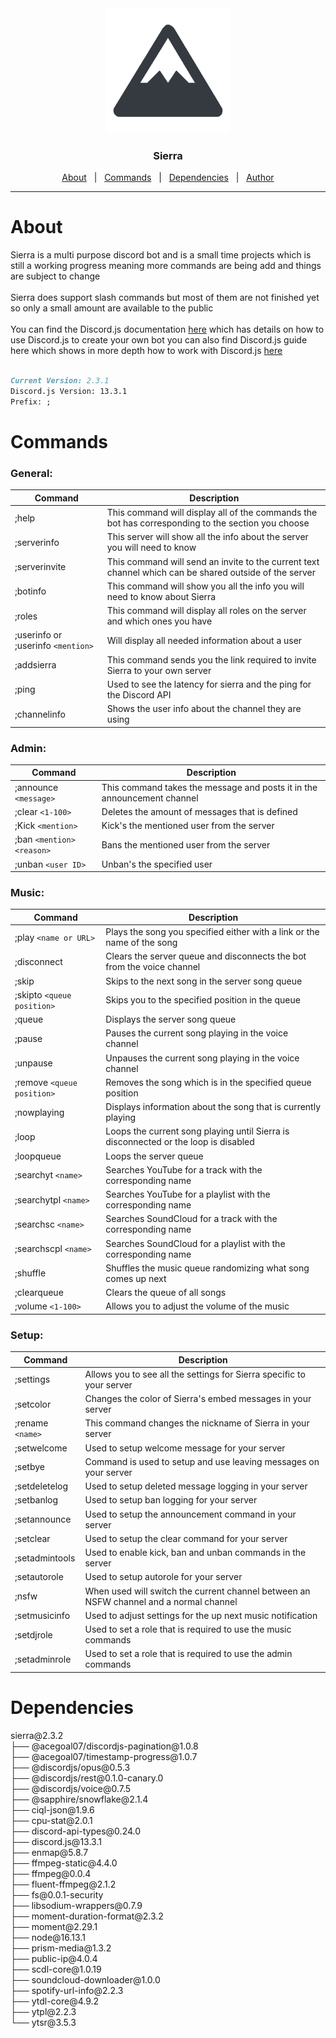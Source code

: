 <div align="center"> 
    <img src='/Resources/Pictures/Sierrapfp.webP' alt="acegoal07" width=200px height=200px/>
</div>
<h3 align="center">Sierra</h3>
<p align="center">
    <a href="#about">About</a> &#xa0; | &#xa0; 
    <a href="#commands">Commands</a> &#xa0; | &#xa0; 
    <a href="#dependencies">Dependencies</a> &#xa0; | &#xa0; 
    <a href="https://github.com/acegoal07" target="_blank">Author</a>
</p>

---

<h1 id="about">About</h1>
Sierra is a multi purpose discord bot and is a small time projects which is still a working progress meaning more commands are being add and things are subject to change
<br><br>
Sierra does support slash commands but most of them are not finished yet so only a small amount are available to the public
<br><br>
You can find the Discord.js documentation <a href="https://discord.js.org/#/docs/main/stable/general/welcome">here</a> which has details on how to use Discord.js to create your own bot you can also find Discord.js guide here which shows in more depth how to work with Discord.js <a href="https://discordjs.guide/#before-you-begin">here</a>
<br><br>

```md
Current Version: 2.3.1
Discord.js Version: 13.3.1
Prefix: ;
```
<h1 id="commands">Commands</h1>
<h3>General:</h3>

|Command|Description|
|-------|-----------|
;help|This command will display all of the commands the bot has corresponding to the section you choose
;serverinfo|This server will show all the info about the server you will need to know|   
;serverinvite|This command will send an invite to the current text channel which can be shared outside of the server
;botinfo|This command will show you all the info you will need to know about Sierra
;roles|This command will display all roles on the server and which ones you have
;userinfo or ;userinfo ```<mention>```|Will display all needed information about a user
;addsierra|This command sends you the link required to invite Sierra to your own server
;ping|Used to see the latency for sierra and the ping for the Discord API
;channelinfo|Shows the user info about the channel they are using
<h3>Admin:</h3>

|Command|Description|
|-------|-----------|
;announce ```<message>```|This command takes the message and posts it in the announcement channel
;clear ```<1-100>```|Deletes the amount of messages that is defined
;Kick ```<mention>```|Kick's the mentioned user from the server
;ban ```<mention>``` ```<reason>```|Bans the mentioned user from the server
;unban ```<user ID>```|Unban's the specified user
<h3>Music:</h3>

|Command|Description|
|-------|-----------|
;play ```<name or URL>```|Plays the song you specified either with a link or the name of the song
;disconnect|Clears the server queue and disconnects the bot from the voice channel
;skip|Skips to the next song in the server song queue
;skipto ```<queue position>```|Skips you to the specified position in the queue
;queue|Displays the server song queue
;pause|Pauses the current song playing in the voice channel
;unpause|Unpauses the current song playing in the voice channel
;remove ```<queue position>```|Removes the song which is in the specified queue position
;nowplaying|Displays information about the song that is currently playing
;loop|Loops the current song playing until Sierra is disconnected or the loop is disabled
;loopqueue|Loops the server queue
;searchyt ```<name>```|Searches YouTube for a track with the corresponding name
;searchytpl ```<name>```|Searches YouTube for a playlist with the corresponding name
;searchsc ```<name>```|Searches SoundCloud for a track with the corresponding name
;searchscpl ```<name>```|Searches SoundCloud for a playlist with the corresponding name
;shuffle|Shuffles the music queue randomizing what song comes up next
;clearqueue|Clears the queue of all songs
;volume ```<1-100>```|Allows you to adjust the volume of the music
<h3>Setup:</h3>

|Command|Description|
|-------|-----------|
;settings|Allows you to see all the settings for Sierra specific to your server
;setcolor|Changes the color of Sierra's embed messages in your server
;rename ```<name>```|This command changes the nickname of Sierra in your server
;setwelcome|Used to setup welcome message for your server
;setbye|Command is used to setup and use leaving messages on your server
;setdeletelog|Used to setup deleted message logging in your server
;setbanlog|Used to setup ban logging for your server
;setannounce|Used to setup the announcement command in your server
;setclear|Used to setup the clear command for your server
;setadmintools|Used to enable kick, ban and unban commands in the server
;setautorole|Used to setup autorole for your server
;nsfw|When used will switch the current channel between an NSFW channel and a normal channel
;setmusicinfo|Used to adjust settings for the up next music notification
;setdjrole|Used to set a role that is required to use the music commands
;setadminrole|Used to set a role that is required to use the admin commands

<h1 id="dependencies">Dependencies</h1>
sierra@2.3.2<br>
├── @acegoal07/discordjs-pagination@1.0.8<br>
├── @acegoal07/timestamp-progress@1.0.7<br>
├── @discordjs/opus@0.5.3<br>
├── @discordjs/rest@0.1.0-canary.0<br>
├── @discordjs/voice@0.7.5<br>
├── @sapphire/snowflake@2.1.4<br>
├── ciql-json@1.9.6<br>
├── cpu-stat@2.0.1<br>
├── discord-api-types@0.24.0<br>
├── discord.js@13.3.1<br>
├── enmap@5.8.7<br>
├── ffmpeg-static@4.4.0<br>
├── ffmpeg@0.0.4<br>
├── fluent-ffmpeg@2.1.2<br>
├── fs@0.0.1-security<br>
├── libsodium-wrappers@0.7.9<br>
├── moment-duration-format@2.3.2<br>
├── moment@2.29.1<br>
├── node@16.13.1<br>
├── prism-media@1.3.2<br>
├── public-ip@4.0.4<br>
├── scdl-core@1.0.19<br>
├── soundcloud-downloader@1.0.0<br>
├── spotify-url-info@2.2.3<br>
├── ytdl-core@4.9.2<br>
├── ytpl@2.2.3<br>
└── ytsr@3.5.3